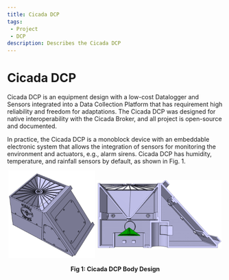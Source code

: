 ```yaml
---
title: Cicada DCP
tags: 
 - Project
 - DCP
description: Describes the Cicada DCP
---
```


# Cicada DCP

Cicada DCP is an equipment design with a low-cost Datalogger and Sensors integrated into a Data Collection Platform that has requirement high reliability and freedom for adaptations. The Cicada DCP was designed for native interoperability with the Cicada Broker, and all project is open-source and documented.

In practice, the Cicada DCP is a monoblock device with an embeddable electronic system that allows the integration of sensors for monitoring the environment and actuators, e.g., alarm sirens. Cicada DCP has humidity, temperature, and rainfall sensors by default, as shown in Fig. 1.

<p align="center">
	<img src="../../assets/img/CicadaDCP.png" align="center" height="auto" width="40%" style="max-width:250px">
	<img src="../../assets/img/CicadaDCPCut.png" align="center" height="auto" width="58%" style="max-width:350px">
<br><br><b>Fig 1: Cicada DCP Body Design</b>
</p>

<p align="center">
	<script>
		function getHeightRender() {
			width = window.innerWidth*0.95;
			height = width*0.67;
		   	return Math.min(420, height);
		}

		document.write("<iframe height=\'"+getHeightRender()+"\' width=\'95%\' frameborder=\'0\' src=\'https://render.githubusercontent.com/view/3d?url=https://raw.githubusercontent.com/andreivo/CicadaProject/main/structural/design/00-cicadadcp.stl\' title=\'00-cicadadcp.stl\'><\/iframe>")
	</script>
<br><br><b>Fig 2: Cicada DCP 3d View</b>
</p>


The body of the Cicada DCP was designed with a simple yet functional concept to serve the most varied audiences, which allows its construction through <b>3D printing</b> or industrial processes such as plastic injection.

{% include alert.html type="info" content="The entire project was developed as a case study of <b>Fault & INtegration-Driven System Engineering (FIND-SE)</b>, a methodological approach to fault-tolerant systems engineering (SE). The approach extends the knowledge of Model-Based System Engineering (MBSE). It is based on the principle of guiding the developer in a design concerned with failures, and especially those related to interoperability in the system integration process, which must be tolerated and treated. FIND-SE's great advantage is the proposal of a new paradigm based on guiding development through a principle, the same concept used in the TDD (Test Driven Development) and BDD (Behavior Driven Development) techniques." %}

The Cicada DCP project is divided into {% include doc.html name="structural" path="gi/gi-getting-started/gi-02structural" %} and {% include doc.html name="electronic" path="gi/gi-getting-started/gi-01electronic" %} parts. Also, a {% include doc.html name="user guide" path="gi/gi-getting-started/gi-03userguide" %} is available to help build and configure the Cicada DCP.

